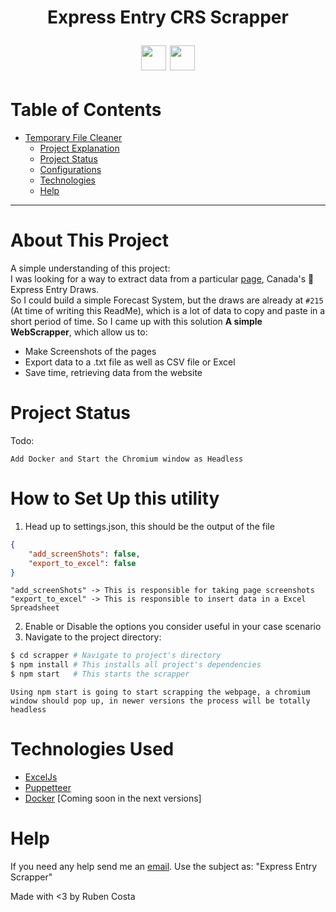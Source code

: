 <h1 align="center">Express Entry CRS Scrapper</p>
<center>
<p align="center">
    <img src="https://cdn.jsdelivr.net/gh/devicons/devicon/icons/javascript/javascript-original.svg" width="40" height="40"/>
    <img src="https://cdn.jsdelivr.net/gh/devicons/devicon/icons/docker/docker-original.svg" width="40" height="40"/>
</p>
</center>

# Table of Contents
- [Temporary File Cleaner](https://github.com/rubencosta13/Express-Entry-Scrapper)
    - [Project Explanation](#about-this-project)
    - [Project Status](#project-status)
    - [Configurations](#how-to-set-up-this-utility)
    - [Technologies](#technologies-used)
    - [Help](#help)


---
# About This Project
A simple understanding of this project:
<br />
I was looking for a way to extract data from a particular [page](https://www.canada.ca/en/immigration-refugees-citizenship/corporate/mandate/policies-operational-instructions-agreements/ministerial-instructions/express-entry-rounds.html#wb-auto-4), Canada's 🍁 Express Entry Draws.
<br />So I could build a simple Forecast System, but the draws are already at `#215` (At time of writing this ReadMe), which is a lot of data to copy and paste in a short period of time.
So I came up with this solution **A simple WebScrapper**, which allow us to:
- Make Screenshots of the pages
- Export data to a .txt file as well as CSV file or Excel
- Save time, retrieving data from the website

# Project Status
Todo: <br />

    Add Docker and Start the Chromium window as Headless


# How to Set Up this utility
1. Head up to settings.json, this should be the output of the file
```json
{
    "add_screenShots": false,
    "export_to_excel": false
}
```
    "add_screenShots" -> This is responsible for taking page screenshots
    "export_to_excel" -> This is responsible to insert data in a Excel Spreadsheet
2. Enable or Disable the options you consider useful in your case scenario
3. Navigate to the project directory:
```bash
$ cd scrapper # Navigate to project's directory
$ npm install # This installs all project's dependencies
$ npm start   # This starts the scrapper
```
    Using npm start is going to start scrapping the webpage, a chromium window should pop up, in newer versions the process will be totally headless


# Technologies Used
- [ExcelJs](https://github.com/exceljs/exceljs) 
- [Puppetteer](https://github.com/puppeteer/puppeteer)
- [Docker](https://www.docker.com/) [Coming soon in the next versions]

# Help

If you need any help send me an [email](mailto:rubenlavoscosta@gmail.com). Use the subject as: "Express Entry Scrapper"

Made with <3 by Ruben Costa